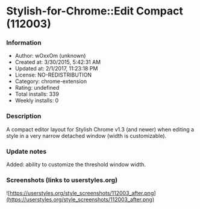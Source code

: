 # Stylish-for-Chrome::Edit Compact (112003)

### Information
- Author: wOxxOm (unknown)
- Created at: 3/30/2015, 5:42:31 AM
- Updated at: 2/1/2017, 11:23:18 PM
- License: NO-REDISTRIBUTION
- Category: chrome-extension
- Rating: undefined
- Total installs: 339
- Weekly installs: 0


### Description
A compact editor layout for Stylish Chrome v1.3 (and newer) when editing a style in a very narrow detached window (width is customizable).

### Update notes
Added: ability to customize the threshold window width.

### Screenshots (links to userstyles.org)
![https://userstyles.org/style_screenshots/112003_after.png](https://userstyles.org/style_screenshots/112003_after.png)


